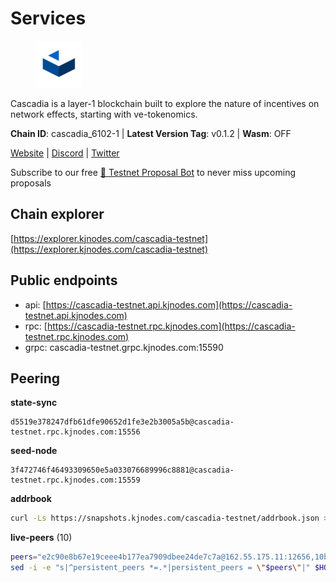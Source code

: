 # Services

<figure><img src="https://raw.githubusercontent.com/kj89/cosmos-images/main/logos/cascadia.png" alt=""><figcaption></figcaption></figure>

Cascadia is a layer-1 blockchain built to explore the  nature of incentives on network effects, starting  with ve-tokenomics.

**Chain ID**: cascadia_6102-1 | **Latest Version Tag**: v0.1.2 | **Wasm**: OFF

[Website](https://www.cascadia.foundation) | [Discord](https://discord.gg/cascadia) | [Twitter](https://twitter.com/CascadiaSystems)



Subscribe to our free [🤖 Testnet Proposal Bot](https://t.me/kjnodes_testnet_proposal_bot) to never miss upcoming proposals


## Chain explorer
[https://explorer.kjnodes.com/cascadia-testnet](https://explorer.kjnodes.com/cascadia-testnet)

## Public endpoints

* api: [https://cascadia-testnet.api.kjnodes.com](https://cascadia-testnet.api.kjnodes.com)
* rpc: [https://cascadia-testnet.rpc.kjnodes.com](https://cascadia-testnet.rpc.kjnodes.com)
* grpc: cascadia-testnet.grpc.kjnodes.com:15590

## Peering

**state-sync**

```text
d5519e378247dfb61dfe90652d1fe3e2b3005a5b@cascadia-testnet.rpc.kjnodes.com:15556
```

**seed-node**

```text
3f472746f46493309650e5a033076689996c8881@cascadia-testnet.rpc.kjnodes.com:15559
```

**addrbook**
```bash
curl -Ls https://snapshots.kjnodes.com/cascadia-testnet/addrbook.json > $HOME/.cascadiad/config/addrbook.json
```

**live-peers** (10)
```bash
peers="e2c90e8b67e19ceee4b177ea7909dbee24de7c7a@162.55.175.11:12656,10be839bd10e61383523a0b6302b3b056c51dab9@142.132.152.46:13656,146ec57e1c3c26d11369a1a76f97efa079901f90@159.69.201.172:25656,a4fa41f9104a77cbf5310e3890a64499b8e866e4@91.230.110.190:26656,2f0f98db7eb4addb2895085962c70f1fde29f80d@217.76.50.195:26656,1d61222b7b8e180aacebfd57fbd2d8ab95ebdc4c@65.109.93.152:35656,3931d2ddb913c90a0df7b645c529a4804c5faef6@65.108.149.96:18656,d5519e378247dfb61dfe90652d1fe3e2b3005a5b@65.109.68.190:15556,6452c82f6e479b764a23a5886855cdd67ba0d01b@84.46.247.94:26656,47058eb9ee90cfb0b994a4a82767d3844934ee39@65.108.41.155:26656"
sed -i -e "s|^persistent_peers *=.*|persistent_peers = \"$peers\"|" $HOME/.cascadiad/config/config.toml
```
